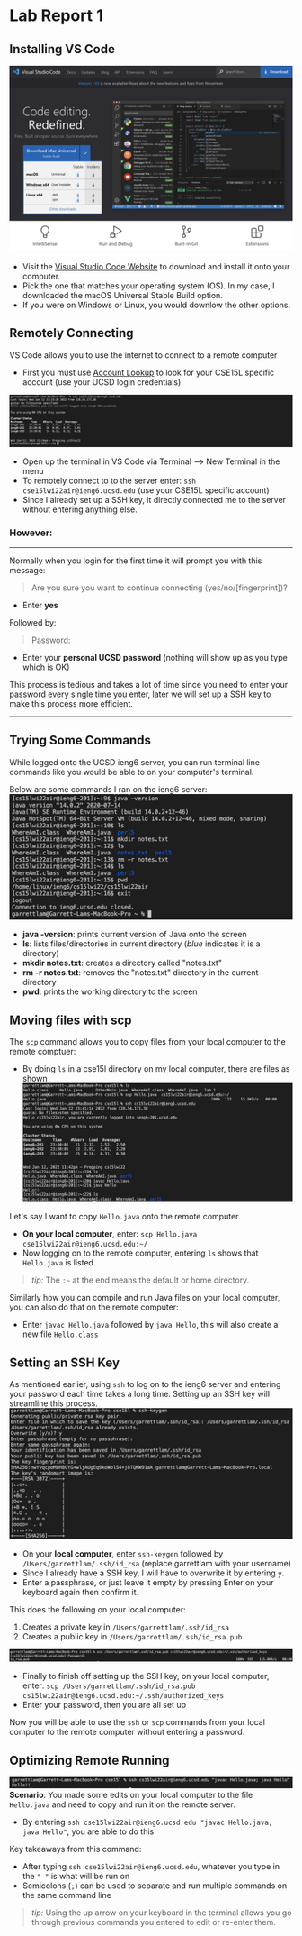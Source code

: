 # Lab Report 1

## Installing VS Code

![vscode](vscode.png)
* Visit the [Visual Studio Code Website](https://code.visualstudio.com/) to download and install it onto your computer. 
* Pick the one that matches your operating system (OS). In my case, I downloaded the macOS Universal Stable Build option.
* If you were on Windows or Linux, you would downlow the other options.


## Remotely Connecting
VS Code allows you to use the internet to connect to a remote computer
* First you must use [Account Lookup](https://sdacs.ucsd.edu/~icc/index.php) to look for your CSE15L specific account (use your UCSD login credentials)

![remoteConnecting](remotelyconnecting.png)
* Open up the terminal in VS Code via Terminal --> New Terminal in the menu
* To remotely connect to to the server enter: `ssh cse15lwi22air@ieng6.ucsd.edu` (use your CSE15L specific account)
* Since I already set up a SSH key, it directly connected me to the server without entering anything else. 

### However:
---
Normally when you login for the first time it will prompt you with this message:
> Are you sure you want to continue connecting (yes/no/[fingerprint])?
* Enter **yes**

Followed by:
> Password:
* Enter your **personal UCSD password** (nothing will show up as you type which is OK)

This process is tedious and takes a lot of time since you need to enter your password every single time you enter, later we will set up a SSH key to make this process more efficient.

---

## Trying Some Commands
While logged onto the UCSD ieng6 server, you can run terminal line commands like you would be able to on your computer's terminal.

Below are some commands I ran on the ieng6 server:
![tryingsomecommands](tryingcommands.png)
* **java -version**: prints current version of Java onto the screen
* **ls**: lists files/directories in current directory (*blue* indicates it is a directory)
* **mkdir notes.txt**: creates a directory called "notes.txt"
* **rm -r notes.txt**: removes the "notes.txt" directory in the current directory
* **pwd**: prints the working directory to the screen

## Moving files with scp
The `scp` command allows you to copy files from your local computer to the remote comptuer:
* By doing `ls` in a cse15l directory on my local computer, there are files as shown
![scp](movingfilesscp.png)

Let's say I want to copy `Hello.java` onto the remote computer
* **On your local computer**, enter: `scp Hello.java cse15lwi22air@ieng6.ucsd.edu:~/`
* Now logging on to the remote computer, entering `ls` shows that `Hello.java` is listed.
> *tip:* The `:~` at the end means the default or home directory.

Similarly how you can compile and run Java files on your local computer, you can also do that on the remote computer:
* Enter `javac Hello.java` followed by `java Hello`, this will also create a new file `Hello.class`


## Setting an SSH Key
As mentioned earlier, using `ssh` to log on to the ieng6 server and entering your password each time takes a long time. Setting up an SSH key will streamline this process.
![keygen](keygen.png)
* On your **local computer**, enter `ssh-keygen` followed by `/Users/garrettlam/.ssh/id_rsa` (replace garrettlam with your username)
* Since I already have a SSH key, I will have to overwrite it by entering `y`.
* Enter a passphrase, or just leave it empty by pressing Enter on your keyboard again then confirm it.

This does the following on your local computer:
1. Creates a private key in `/Users/garrettlam/.ssh/id_rsa`
2. Creates a public key in `/Users/garrettlam/.ssh/id_rsa.pub`

![idrsa](idrsa.png)
* Finally to finish off setting up the SSH key, on your local computer, enter: `scp /Users/garrettlam/.ssh/id_rsa.pub cs15lwi22air@ieng6.ucsd.edu:~/.ssh/authorized_keys`
* Enter your password, then you are all set up

Now you will be able to use the `ssh` or `scp` commands from your local computer to the remote computer without entering a password.

## Optimizing Remote Running
![remoterunning](remoterunning.png)
**Scenario**: You made some edits on your local computer to the file `Hello.java` and need to copy and run it on the remote server.
* By entering `ssh cse15lwi22air@ieng6.ucsd.edu "javac Hello.java; java Hello"`, you are able to do this

Key takeaways from this command:
* After typing `ssh cse15lwi22air@ieng6.ucsd.edu`, whatever you type in the `" "` is what will be run on
* Semicolons (`;`) can be used to separate and run multiple commands on the same command line

>*tip:* Using the up arrow on your keyboard in the terminal allows you go through previous commands you entered to edit or re-enter them.